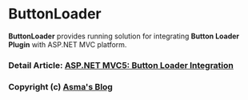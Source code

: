 # ButtonLoader
**ButtonLoader** provides running solution for integrating **Button Loader Plugin** with ASP.NET MVC platform.

### Detail Article: [ASP.NET MVC5: Button Loader Integration](https://bit.ly/2Fv0XP5)

### Copyright (c) [Asma's Blog](https://www.asmak9.com/)
